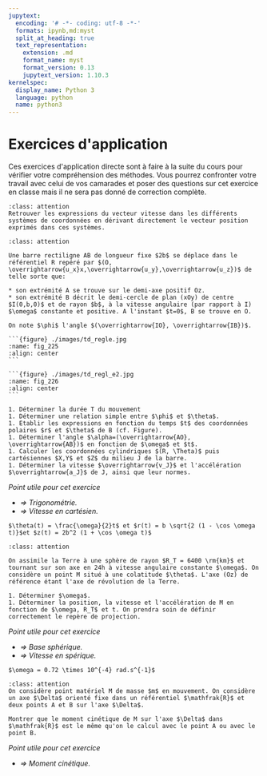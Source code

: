 ```yaml
---
jupytext:
  encoding: '# -*- coding: utf-8 -*-'
  formats: ipynb,md:myst
  split_at_heading: true
  text_representation:
    extension: .md
    format_name: myst
    format_version: 0.13
    jupytext_version: 1.10.3
kernelspec:
  display_name: Python 3
  language: python
  name: python3
---
```

# Exercices d'application

Ces exercices d'application directe sont à faire à la suite du cours pour vérifier votre compréhension des méthodes. Vous pourrez confronter votre travail avec celui de vos camarades et poser des questions sur cet exercice en classe mais il ne sera pas donné de correction complète.

````{admonition} Vecteur vitesse
:class: attention
Retrouver les expressions du vecteur vitesse dans les différents systèmes de coordonnées en dérivant directement le vecteur position exprimés dans ces systèmes.
````

````{admonition} Chute d'une règle 
:class: attention

Une barre rectiligne AB de longueur fixe $2b$ se déplace dans le référentiel R repéré par $(O, \overrightarrow{u_x}x,\overrightarrow{u_y},\overrightarrow{u_z})$ de telle sorte que:

* son extrémité A se trouve sur le demi-axe positif Oz.
* son extrémité B décrit le demi-cercle de plan (xOy) de centre $I(0,b,0)$ et de rayon $b$, à la vitesse angulaire (par rapport à I) $\omega$ constante et positive. A l'instant $t=0$, B se trouve en O.

On note $\phi$ l'angle $(\overrightarrow{IO}, \overrightarrow{IB})$.

```{figure} ./images/td_regle.jpg
:name: fig_225
:align: center
```

```{figure} ./images/td_regl_e2.jpg
:name: fig_226
:align: center
```

1. Déterminer la durée T du mouvement 
1. Déterminer une relation simple entre $\phi$ et $\theta$. 
1. Etablir les expressions en fonction du temps $t$ des coordonnées polaires $r$ et $\theta$ de B (cf. Figure).
1. Déterminer l'angle $\alpha=(\overrightarrow{AO}, \overrightarrow{AB})$ en fonction de $\omega$ et $t$.
1. Calculer les coordonnées cylindriques $(R, \Theta)$ puis cartésiennes $X,Y$ et $Z$ du milieu J de la barre. 
1. Déterminer la vitesse $\overrightarrow{v_J}$ et l'accélération $\overrightarrow{a_J}$ de J, ainsi que leur normes.
````
_Point utile pour cet exercice_
* _$\Longrightarrow$ Trigonométrie._
* _$\Longrightarrow$ Vitesse en cartésien._


````{topic} Eléments de réponse (sans justification)
$\theta(t) = \frac{\omega}{2}t$ et $r(t) = b \sqrt{2 (1 - \cos \omega t)}$et $z(t) = 2b^2 (1 + \cos \omega t)$
````

````{admonition} Rotation de la Terre 
:class: attention

On assimile la Terre à une sphère de rayon $R_T = 6400 \rm{km}$ et tournant sur son axe en 24h à vitesse angulaire constante $\omega$. On considère un point M situé à une colatitude $\theta$. L'axe (Oz) de référence étant l'axe de révolution de la Terre.

1. Déterminer $\omega$.
1. Déterminer la position, la vitesse et l'accélération de M en fonction de $\omega, R_T$ et t. On prendra soin de définir correctement le repère de projection. 
````
_Point utile pour cet exercice_
* _$\Longrightarrow$ Base sphérique._
* _$\Longrightarrow$ Vitesse en spérique._

````{topic} Eléments de réponse (sans justification)
$\omega = 0.72 \times 10^{-4} rad.s^{-1}$
````

````{admonition} Moment cinétique sur un axe.
:class: attention
On considère point matériel M de masse $m$ en mouvement. On considère un axe $\Delta$ orienté fixe dans un référentiel $\mathfrak{R}$ et deux points A et B sur l'axe $\Delta$.

Montrer que le moment cinétique de M sur l'axe $\Delta$ dans $\mathfrak{R}$ est le même qu'on le calcul avec le point A ou avec le point B.
````
_Point utile pour cet exercice_
* _$\Longrightarrow$ Moment cinétique._

